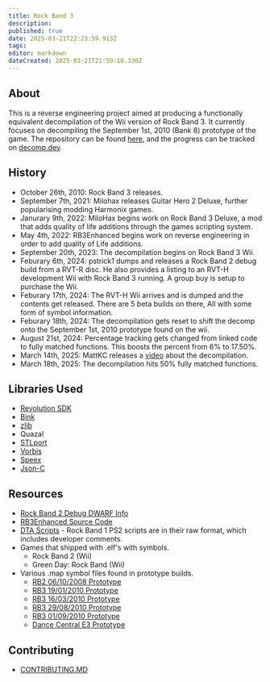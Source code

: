 ```yaml
---
title: Rock Band 3
description: 
published: true
date: 2025-03-21T22:23:59.913Z
tags: 
editor: markdown
dateCreated: 2025-03-21T21:59:10.330Z
---
```


## About
This is a reverse engineering project aimed at producing a functionally equivalent decompilation of the Wii version of Rock Band 3. It currently focuses on decompiling the September 1st, 2010 (Bank 8) prototype of the game.
The repository can be found [here](https://github.com/DarkRTA/rb3), and the progress can be tracked on [decomp.dev](https://decomp.dev/DarkRTA/rb3).


## History
* October 26th, 2010: Rock Band 3 releases.
* September 7th, 2021: Milohax releases Guitar Hero 2 Deluxe, further popularising modding Harmonix games.
* Janurary 9th, 2022: MiloHax begins work on Rock Band 3 Deluxe, a mod that adds quality of life additions through the games scripting system. 
* May 4th, 2022: RB3Enhanced begins work on reverse engineering in order to add quality of Life additions.
* September 20th, 2023: The decompilation begins on Rock Band 3 Wii.
* Feburary 6th, 2024: pstrick1 dumps and releases a Rock Band 2 debug build from a RVT-R disc. He also provides a listing to an RVT-H development Wii with Rock Band 3 running. A group buy is setup to purchase the Wii.
* Feburary 17th, 2024: The RVT-H Wii arrives and is dumped and the contents get released. There are 5 beta builds on there, All with some form of symbol information.
* Feburary 18th, 2024: The decompilation gets reset to shift the decomp onto the September 1st, 2010 prototype found on the wii.
* August 21st, 2024: Percentage tracking gets changed from linked code to fully matched functions. This boosts the percent from 6% to 17.50%.
* March 14th, 2025: MattKC releases a [video](https://youtu.be/WdJ-Hqx3rNw?si=HZjPJ02zrPDmsWGr) about the decompilation.
* March 18th, 2025: The decompilation hits 50% fully matched functions.

## Libraries Used
* [Revolution SDK](/libraries/dolphin-sdk)
* [Bink](https://www.radgametools.com/bnkmain.htm)
* [zlib](https://github.com/madler/zlib)
* Quazal
* [STLport](https://github.com/LiveMirror/stlport)
*	[Vorbis](https://github.com/xiph/vorbis)
* [Speex](https://gitlab.xiph.org/xiph/speex)
* [Json-C](https://github.com/json-c/json-c)


## Resources
* [Rock Band 2 Debug DWARF Info](https://github.com/DarkRTA/rb3/tree/master/doc/rb2_dump)
* [RB3Enhanced Source Code](https://github.com/RBEnhanced/RB3Enhanced)
* [DTA Scripts](https://github.com/hmxmilohax/milo-script-library) -  Rock Band 1 PS2 scripts are in their raw format, which includes developer comments.
* Games that shipped with .elf's with symbols.
	* Rock Band 2 (Wii)
	* Green Day: Rock Band (Wii)
* Various .map symbol files found in prototype builds.
	* [RB2 06/10/2008 Prototype](https://github.com/hmxmilohax/milo-executable-library/blob/main/rb2/Wii%20Prototype%20(Debug)/band_r_wii.map)
	* [RB3 19/01/2010 Prototype](https://github.com/hmxmilohax/milo-executable-library/blob/main/rb3/Wii%20Proto%20(Bank%206)%20(Debug)/band_r_wii.map)
	* [RB3 16/03/2010 Prototype](https://github.com/hmxmilohax/milo-executable-library/blob/main/rb3/Wii%20Proto%20(Bank%205)%20(Debug)/band_r_wii.map) 
	* [RB3 29/08/2010 Prototype](https://github.com/hmxmilohax/milo-executable-library/blob/main/rb3/Wii%20Proto%20(Bank%202)%20(Debug)/band_r_wii.map) 
	* [RB3 01/09/2010 Prototype](https://github.com/hmxmilohax/milo-executable-library/blob/main/rb3/Wii%20Proto%20(Bank%208)%20(Debug)/band_r_wii.map)
  * [Dance Central E3 Prototype](https://github.com/hmxmilohax/milo-executable-library/blob/main/dc1/E3%202010%20(Debug)/ham_r.map)
      


## Contributing
* [CONTRIBUTING.MD](https://github.com/DarkRTA/rb3/blob/master/CONTRIBUTING.md)

